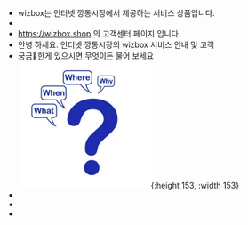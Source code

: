 - wizbox는 인터넷 깡통시장에서 제공하는 서비스 상품입니다.
-
- https://wizbox.shop 의 고객센터 페이지 입니다
- 안녕 하세요. 인터넷 깡통시장의 wizbox 서비스 안내 및 고객
- 궁금한게 있으시면 무엇이든 물어 보세요 ![image.png](../assets/image_1686865302439_0.png){:height 153, :width 153}
-
-
-